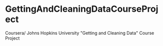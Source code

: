 # GettingAndCleaningDataCourseProject
Coursera/ Johns Hopkins University "Getting and Cleaning Data" Course Project
